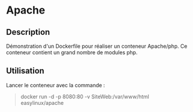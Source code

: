 # Apache

## Description
Démonstration d'un Dockerfile pour réaliser un conteneur  Apache/php. Ce conteneur contient un grand nombre de modules php.

## Utilisation 
Lancer le conteneur avec la commande : 
> docker run -d -p 8080:80 -v SiteWeb:/var/www/html easylinux/apache 
